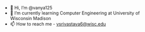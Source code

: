 - 👋 Hi, I’m @vanya125
- 🌱 I’m currently learning Computer Engineering at University of Wisconsin Madison
- 📫 How to reach me - vsrivastava6@wisc.edu


